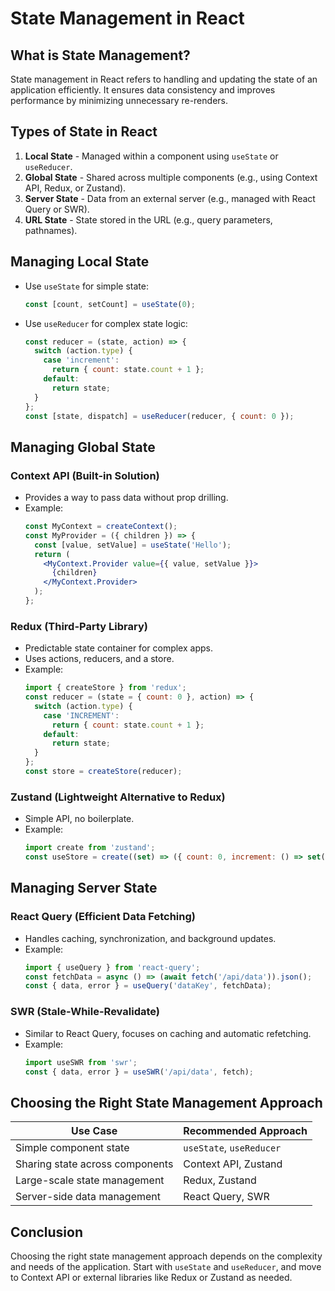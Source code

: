 # State Management in React

## What is State Management?
State management in React refers to handling and updating the state of an application efficiently. It ensures data consistency and improves performance by minimizing unnecessary re-renders.

## Types of State in React
1. **Local State** - Managed within a component using `useState` or `useReducer`.
2. **Global State** - Shared across multiple components (e.g., using Context API, Redux, or Zustand).
3. **Server State** - Data from an external server (e.g., managed with React Query or SWR).
4. **URL State** - State stored in the URL (e.g., query parameters, pathnames).

## Managing Local State
- Use `useState` for simple state:
  ```jsx
  const [count, setCount] = useState(0);
  ```
- Use `useReducer` for complex state logic:
  ```jsx
  const reducer = (state, action) => {
    switch (action.type) {
      case 'increment':
        return { count: state.count + 1 };
      default:
        return state;
    }
  };
  const [state, dispatch] = useReducer(reducer, { count: 0 });
  ```

## Managing Global State
### Context API (Built-in Solution)
- Provides a way to pass data without prop drilling.
- Example:
  ```jsx
  const MyContext = createContext();
  const MyProvider = ({ children }) => {
    const [value, setValue] = useState('Hello');
    return (
      <MyContext.Provider value={{ value, setValue }}>
        {children}
      </MyContext.Provider>
    );
  };
  ```

### Redux (Third-Party Library)
- Predictable state container for complex apps.
- Uses actions, reducers, and a store.
- Example:
  ```jsx
  import { createStore } from 'redux';
  const reducer = (state = { count: 0 }, action) => {
    switch (action.type) {
      case 'INCREMENT':
        return { count: state.count + 1 };
      default:
        return state;
    }
  };
  const store = createStore(reducer);
  ```

### Zustand (Lightweight Alternative to Redux)
- Simple API, no boilerplate.
- Example:
  ```jsx
  import create from 'zustand';
  const useStore = create((set) => ({ count: 0, increment: () => set((state) => ({ count: state.count + 1 })) }));
  ```

## Managing Server State
### React Query (Efficient Data Fetching)
- Handles caching, synchronization, and background updates.
- Example:
  ```jsx
  import { useQuery } from 'react-query';
  const fetchData = async () => (await fetch('/api/data')).json();
  const { data, error } = useQuery('dataKey', fetchData);
  ```

### SWR (Stale-While-Revalidate)
- Similar to React Query, focuses on caching and automatic refetching.
- Example:
  ```jsx
  import useSWR from 'swr';
  const { data, error } = useSWR('/api/data', fetch);
  ```

## Choosing the Right State Management Approach
| Use Case                | Recommended Approach         |
|-------------------------|----------------------------|
| Simple component state  | `useState`, `useReducer`   |
| Sharing state across components | Context API, Zustand |
| Large-scale state management | Redux, Zustand |
| Server-side data management | React Query, SWR |

## Conclusion
Choosing the right state management approach depends on the complexity and needs of the application. Start with `useState` and `useReducer`, and move to Context API or external libraries like Redux or Zustand as needed.

